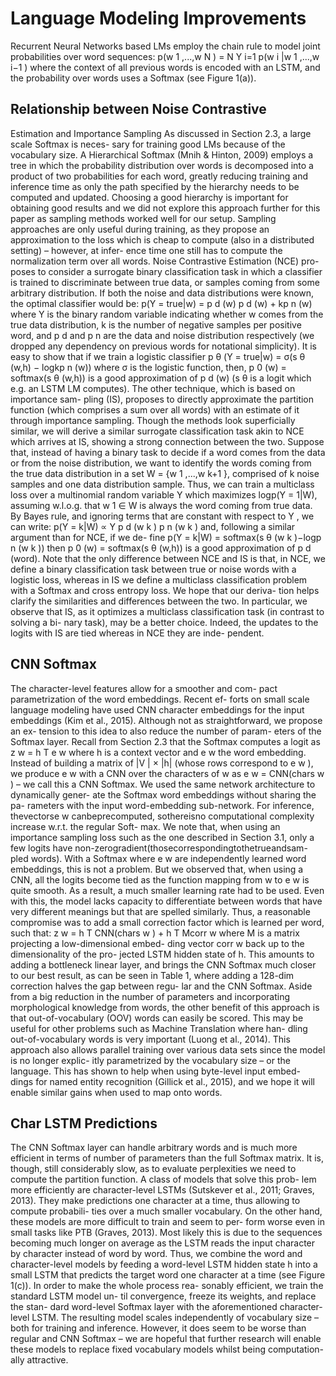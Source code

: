 # Language Modeling Improvements
Recurrent Neural Networks based LMs employ the chain
rule to model joint probabilities over word sequences:
p(w 1 ,...,w N ) =
N
Y
i=1
p(w i |w 1 ,...,w i−1 )
where the context of all previous words is encoded with an
LSTM, and the probability over words uses a Softmax (see
Figure 1(a)).
## Relationship between Noise Contrastive
Estimation and Importance Sampling
As discussed in Section 2.3, a large scale Softmax is neces-
sary for training good LMs because of the vocabulary size.
A Hierarchical Softmax (Mnih & Hinton, 2009) employs
a tree in which the probability distribution over words is
decomposed into a product of two probabilities for each
word, greatly reducing training and inference time as only
the path specified by the hierarchy needs to be computed
and updated. Choosing a good hierarchy is important for
obtaining good results and we did not explore this approach
further for this paper as sampling methods worked well for
our setup.
Sampling approaches are only useful during training, as
they propose an approximation to the loss which is cheap to
compute (also in a distributed setting) – however, at infer-
ence time one still has to compute the normalization term
over all words. Noise Contrastive Estimation (NCE) pro-
poses to consider a surrogate binary classification task in
which a classifier is trained to discriminate between true
data, or samples coming from some arbitrary distribution.
If both the noise and data distributions were known, the
optimal classifier would be:
p(Y = true|w) =
p d (w)
p d (w) + kp n (w)
where Y is the binary random variable indicating whether
w comes from the true data distribution, k is the number of
negative samples per positive word, and p d and p n are the
data and noise distribution respectively (we dropped any
dependency on previous words for notational simplicity).
It is easy to show that if we train a logistic classifier
p θ (Y = true|w) = σ(s θ (w,h) − logkp n (w)) where σ
is the logistic function, then, p 0 (w) = softmax(s θ (w,h))
is a good approximation of p d (w) (s θ is a logit which e.g.
an LSTM LM computes).
The other technique, which is based on importance sam-
pling (IS), proposes to directly approximate the partition
function (which comprises a sum over all words) with an
estimate of it through importance sampling. Though the
methods look superficially similar, we will derive a similar
surrogate classification task akin to NCE which arrives at
IS, showing a strong connection between the two.
Suppose that, instead of having a binary task to decide if
a word comes from the data or from the noise distribution,
we want to identify the words coming from the true data
distribution in a set W = {w 1 ,...,w k+1 }, comprised of
k noise samples and one data distribution sample. Thus,
we can train a multiclass loss over a multinomial random
variable Y which maximizes logp(Y = 1|W), assuming
w.l.o.g. that w 1 ∈ W is always the word coming from true
data. By Bayes rule, and ignoring terms that are constant
with respect to Y , we can write:
p(Y = k|W) ∝ Y
p d (w k )
p n (w k )
and, following a similar argument than for NCE, if we de-
fine p(Y = k|W) = softmax(s θ (w k )−logp n (w k )) then
p 0 (w) = softmax(s θ (w,h)) is a good approximation of
p d (word). Note that the only difference between NCE and
IS is that, in NCE, we define a binary classification task
between true or noise words with a logistic loss, whereas
in IS we define a multiclass classification problem with a
Softmax and cross entropy loss. We hope that our deriva-
tion helps clarify the similarities and differences between
the two. In particular, we observe that IS, as it optimizes
a multiclass classification task (in contrast to solving a bi-
nary task), may be a better choice. Indeed, the updates to
the logits with IS are tied whereas in NCE they are inde-
pendent.
## CNN Softmax
The character-level features allow for a smoother and com-
pact parametrization of the word embeddings. Recent ef-
forts on small scale language modeling have used CNN
character embeddings for the input embeddings (Kim et al.,
2015). Although not as straightforward, we propose an ex-
tension to this idea to also reduce the number of param-
eters of the Softmax layer. Recall from Section 2.3 that
the Softmax computes a logit as z w = h T e w where h is
a context vector and e w the word embedding. Instead of
building a matrix of |V | × |h| (whose rows correspond to
e w ), we produce e w with a CNN over the characters of w as
e w = CNN(chars w ) – we call this a CNN Softmax. We
used the same network architecture to dynamically gener-
ate the Softmax word embeddings without sharing the pa-
rameters with the input word-embedding sub-network. For
inference, thevectorse w canbeprecomputed, sothereisno
computational complexity increase w.r.t. the regular Soft-
max.
We note that, when using an importance sampling loss such
as the one described in Section 3.1, only a few logits have
non-zerogradient(thosecorrespondingtothetrueandsam-
pled words). With a Softmax where e w are independently
learned word embeddings, this is not a problem. But we
observed that, when using a CNN, all the logits become
tied as the function mapping from w to e w is quite smooth.
As a result, a much smaller learning rate had to be used.
Even with this, the model lacks capacity to differentiate
between words that have very different meanings but that
are spelled similarly. Thus, a reasonable compromise was
to add a small correction factor which is learned per word,
such that:
z w = h T CNN(chars w ) + h T Mcorr w
where M is a matrix projecting a low-dimensional embed-
ding vector corr w back up to the dimensionality of the pro-
jected LSTM hidden state of h. This amounts to adding a
bottleneck linear layer, and brings the CNN Softmax much
closer to our best result, as can be seen in Table 1, where
adding a 128-dim correction halves the gap between regu-
lar and the CNN Softmax.
Aside from a big reduction in the number of parameters
and incorporating morphological knowledge from words,
the other benefit of this approach is that out-of-vocabulary
(OOV) words can easily be scored. This may be useful for
other problems such as Machine Translation where han-
dling out-of-vocabulary words is very important (Luong
et al., 2014). This approach also allows parallel training
over various data sets since the model is no longer explic-
itly parametrized by the vocabulary size – or the language.
This has shown to help when using byte-level input embed-
dings for named entity recognition (Gillick et al., 2015),
and we hope it will enable similar gains when used to map
onto words.
## Char LSTM Predictions
The CNN Softmax layer can handle arbitrary words and is
much more efficient in terms of number of parameters than
the full Softmax matrix. It is, though, still considerably
slow, as to evaluate perplexities we need to compute the
partition function. A class of models that solve this prob-
lem more efficiently are character-level LSTMs (Sutskever
et al., 2011; Graves, 2013). They make predictions one
character at a time, thus allowing to compute probabili-
ties over a much smaller vocabulary. On the other hand,
these models are more difficult to train and seem to per-
form worse even in small tasks like PTB (Graves, 2013).
Most likely this is due to the sequences becoming much
longer on average as the LSTM reads the input character
by character instead of word by word.
Thus, we combine the word and character-level models by
feeding a word-level LSTM hidden state h into a small
LSTM that predicts the target word one character at a time
(see Figure 1(c)). In order to make the whole process rea-
sonably efficient, we train the standard LSTM model un-
til convergence, freeze its weights, and replace the stan-
dard word-level Softmax layer with the aforementioned
character-level LSTM.
The resulting model scales independently of vocabulary
size – both for training and inference. However, it does
seem to be worse than regular and CNN Softmax – we are
hopeful that further research will enable these models to
replace fixed vocabulary models whilst being computation-
ally attractive.
